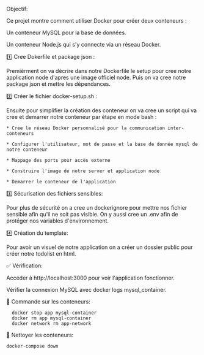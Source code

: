 Objectif:

Ce projet montre comment utiliser Docker pour créer deux conteneurs :

Un conteneur MySQL pour la base de données.

Un conteneur Node.js qui s'y connecte via un réseau Docker.

1️⃣ Cree Dokerfile et package json :

  Premièrment on va décrire dans notre Dockerfile le setup pour cree notre application node d'apres une image officiel node. 
  Puis on va cree notre package json et mettre les dépendances.
  
2️⃣ Créer le fichier docker-setup.sh :

  Ensuite pour simplifier la création des conteneur on va cree un script qui va cree et demarrer notre conteneur  par étape en mode bash : 
  
    * Cree le réseau Docker personnalisé pour la communication inter-conteneurs
    
    * Configurer l'utilisateur, mot de passe et la base de donnée mysql de notre conteneur
    
    * Mappage des ports pour accès externe 
    
    * Construire l'image de notre server et application node
    
    * Demarrer le conteneur de l'application
  
3️⃣ Sécurisation des fichiers sensibles:

   Pour plus de sécurité on a cree un dockerignore pour mettre nos fichier sensible afin qu'il ne soit pas visible. On y aussi cree un .env afin 
   de protéger nos variables d'environnement.

4️⃣ Création du template:

  Pour avoir un visuel de notre application on a créer un dossier public pour créer notre todolist en html.


✅ Vérification:


Accéder à http://localhost:3000 pour voir l'application fonctionner.

Vérifier la connexion MySQL avec docker logs mysql_container.

📌 Commande sur les conteneurs:

      docker stop app mysql-container
      docker rm app mysql-container
      docker network rm app-network

📌 Nettoyer les conteneurs:

    docker-compose down
    

